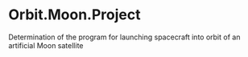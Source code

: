 # Orbit.Moon.Project
Determination of the program for launching spacecraft into orbit of an artificial Moon satellite
